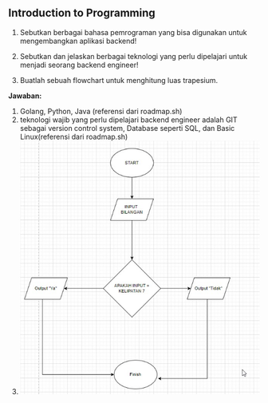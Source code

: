 ## Introduction to Programming

1. Sebutkan berbagai bahasa pemrograman yang bisa digunakan untuk mengembangkan aplikasi backend!
2. Sebutkan dan jelaskan berbagai teknologi yang perlu dipelajari untuk menjadi seorang backend engineer!

3. Buatlah sebuah flowchart untuk menghitung luas trapesium.

**Jawaban:**

1. Golang, Python, Java (referensi dari roadmap.sh)
2. teknologi wajib yang perlu dipelajari backend engineer adalah GIT sebagai version control system, Database seperti SQL, dan Basic Linux(referensi dari roadmap.sh)
3. ![path](assets/flowchart.jpeg)
